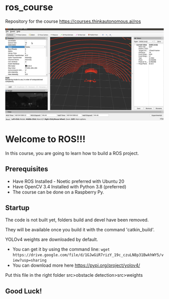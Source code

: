 # ros_course
Repository for the course https://courses.thinkautonomous.ai/ros

![](ros.png)

# Welcome to ROS!!!

In this course, you are going to learn how to build a ROS project.

## Prerequisites
* Have ROS Installed - Noetic preferred with Ubuntu 20
* Have OpenCV 3.4 Installed with Python 3.8 (preferred)
* The course can be done on a Raspberry Py.

## Startup
The code is not built yet, folders build and devel have been removed.<p>
They will be available once you build it with the command 'catkin_build'.

YOLOv4 weights are downloaded by default.
* You can get it by using the command line: `wget https://drive.google.com/file/d/1GJwGiR7rizY_19c_czuLN8p31BwkhWY5/view?usp=sharing`
* You can download more here https://pypi.org/project/yolov4/

Put this file in the right folder src>obstacle detection>src>weights

## Good Luck!


